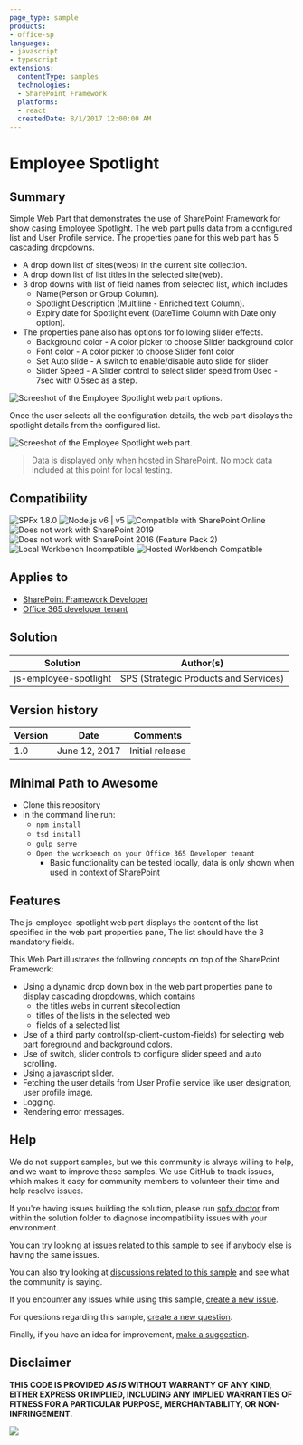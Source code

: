 ```yaml
---
page_type: sample
products:
- office-sp
languages:
- javascript
- typescript
extensions:
  contentType: samples
  technologies:
  - SharePoint Framework
  platforms:
  - react
  createdDate: 8/1/2017 12:00:00 AM
---
```

# Employee Spotlight

## Summary
Simple Web Part that demonstrates the use of SharePoint Framework for show casing Employee Spotlight. The web part pulls data from a configured list and User Profile service.
 The properties pane for this web part has 5 cascading dropdowns. 
 - A drop down list of sites(webs) in the current site collection.
 - A drop down list of list titles in the selected site(web). 
 - 3 drop downs with list of field names from selected list, which includes 
    * Name(Person or Group Column). 
    * Spotlight Description (Multiline - Enriched text Column). 
    * Expiry date for Spotlight event (DateTime Column with Date only option).  
 - The properties pane also has options for following slider effects.
    * Background color - A color picker to choose Slider background color 
    * Font color - A color picker to choose Slider font color
    * Set Auto slide - A switch to enable/disable auto slide for slider  
    * Slider Speed - A Slider control to select slider speed from 0sec - 7sec with 0.5sec as a step.

![Screeshot of the Employee Spotlight web part options](./assets/Employee-spotlight-options.png).
 
 Once the user selects all the configuration details, the web part displays the spotlight details from the configured list.

![Screeshot of the Employee Spotlight web part](./assets/Employee-spotlight-priview.png).

> Data is displayed only when hosted in SharePoint. No mock data included at this point for local testing. 


## Compatibility

![SPFx 1.8.0](https://img.shields.io/badge/SPFx-1.8.0-green.svg)
![Node.js v6 | v5](https://img.shields.io/badge/Node.js-v6%20%7C%20v5-green.svg) 
![Compatible with SharePoint Online](https://img.shields.io/badge/SharePoint%20Online-Compatible-green.svg)
![Does not work with SharePoint 2019](https://img.shields.io/badge/SharePoint%20Server%202019-Incompatible-red.svg "SharePoint Server 2019 requires SPFx 1.4.1 or lower")
![Does not work with SharePoint 2016 (Feature Pack 2)](https://img.shields.io/badge/SharePoint%20Server%202016%20(Feature%20Pack%202)-Incompatible-red.svg "SharePoint Server 2016 Feature Pack 2 requires SPFx 1.1")
![Local Workbench Incompatible](https://img.shields.io/badge/Local%20Workbench-Incompatible-red.svg "Requires access to SharePoint content")
![Hosted Workbench Compatible](https://img.shields.io/badge/Hosted%20Workbench-Compatible-green.svg)

## Applies to
* [SharePoint Framework Developer](https://docs.microsoft.com/sharepoint/dev/spfx/sharepoint-framework-overview)
* [Office 365 developer tenant](https://docs.microsoft.com/sharepoint/dev/spfx/set-up-your-developer-tenant)


## Solution

Solution|Author(s)
--------|---------
js-employee-spotlight| SPS (Strategic Products and Services)


## Version history

Version|Date|Comments
-------|----|--------
1.0|June 12, 2017|Initial release

## Minimal Path to Awesome

- Clone this repository
- in the command line run:
  - `npm install`
  - `tsd install`
  - `gulp serve`
  - `Open the workbench on your Office 365 Developer tenant`
      - Basic functionality can be tested locally, data is only shown when used in context of SharePoint

## Features
The js-employee-spotlight web part displays the content of the list specified in the web part properties pane, The list should have the 3 mandatory fields. 

This Web Part illustrates the following concepts on top of the SharePoint Framework:

* Using a dynamic drop down box in the web part properties pane to display cascading dropdowns, which contains 
    - the titles webs in current sitecollection 
    - titles of the lists in the selected web 
    - fields of a selected list
* Use of a third party control(sp-client-custom-fields) for selecting web part foreground and background colors.
* Use of switch, slider controls to configure slider speed and auto scrolling.
* Using a javascript slider. 
* Fetching the user details from User Profile service like user designation, user profile image. 
* Logging.
* Rendering error messages.


## Help

We do not support samples, but we this community is always willing to help, and we want to improve these samples. We use GitHub to track issues, which makes it easy for  community members to volunteer their time and help resolve issues.

If you're having issues building the solution, please run [spfx doctor](https://pnp.github.io/cli-microsoft365/cmd/spfx/spfx-doctor/) from within the solution folder to diagnose incompatibility issues with your environment.

You can try looking at [issues related to this sample](https://github.com/pnp/sp-dev-fx-webparts/issues?q=label%3Ajs-employee-spotlight) to see if anybody else is having the same issues.

You can also try looking at [discussions related to this sample](https://github.com/pnp/sp-dev-fx-webparts/discussions?discussions_q=label%3Ajs-employee-spotlight) and see what the community is saying.

If you encounter any issues while using this sample, [create a new issue](https://github.com/pnp/sp-dev-fx-webparts/issues/new?assignees=&labels=Needs%3A+Triage+%3Amag%3A%2Ctype%3Abug-suspected&template=bug-report.yml&sample=js-employee-spotlight&authors=&title=js-employee-spotlight%20-%20).

For questions regarding this sample, [create a new question](https://github.com/pnp/sp-dev-fx-webparts/issues/new?assignees=&labels=Needs%3A+Triage+%3Amag%3A%2Ctype%3Abug-suspected&template=question.yml&sample=js-employee-spotlight&authors=&title=js-employee-spotlight%20-%20).

Finally, if you have an idea for improvement, [make a suggestion](https://github.com/pnp/sp-dev-fx-webparts/issues/new?assignees=&labels=Needs%3A+Triage+%3Amag%3A%2Ctype%3Abug-suspected&template=suggestion.yml&sample=js-employee-spotlight&authors=&title=js-employee-spotlight%20-%20).

## Disclaimer

**THIS CODE IS PROVIDED *AS IS* WITHOUT WARRANTY OF ANY KIND, EITHER EXPRESS OR IMPLIED, INCLUDING ANY IMPLIED WARRANTIES OF FITNESS FOR A PARTICULAR PURPOSE, MERCHANTABILITY, OR NON-INFRINGEMENT.**


<img src="https://telemetry.sharepointpnp.com/sp-dev-fx-webparts/samples/js-employee-spotlight" />
